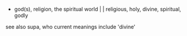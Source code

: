 + god(s), religion, the spiritual world | | religious, holy, divine, spiritual, godly

see also supa, who current meanings include 'divine'